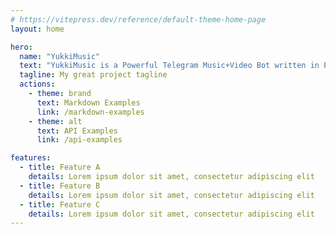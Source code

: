 ```yaml
---
# https://vitepress.dev/reference/default-theme-home-page
layout: home

hero:
  name: "YukkiMusic"
  text: "YukkiMusic is a Powerful Telegram Music+Video Bot written in Python using Pyrogram and Py-Tgcalls by which you can stream songs, video and even live streams in your group calls via various sources."
  tagline: My great project tagline
  actions:
    - theme: brand
      text: Markdown Examples
      link: /markdown-examples
    - theme: alt
      text: API Examples
      link: /api-examples

features:
  - title: Feature A
    details: Lorem ipsum dolor sit amet, consectetur adipiscing elit
  - title: Feature B
    details: Lorem ipsum dolor sit amet, consectetur adipiscing elit
  - title: Feature C
    details: Lorem ipsum dolor sit amet, consectetur adipiscing elit
---
```


